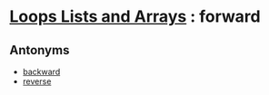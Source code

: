 # [Loops Lists and Arrays][1] : forward

## Antonyms

  - [backward](backward.md)
  - [reverse](reverse.md)

[1]: README.md
